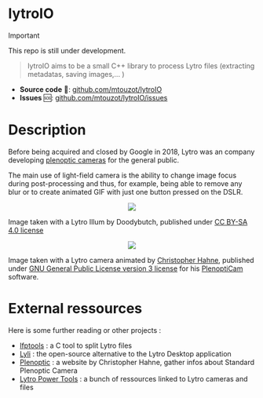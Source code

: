 # lytroIO 

> [!IMPORTANT]
> This repo is still under development.

> lytroIO aims to be a small C++ library to process Lytro files (extracting metadatas, saving images,... )


- **Source code** 📁: [github.com/mtouzot/lytroIO](https://github.com/mtouzot/lytroIO)
- **Issues** 🆘: [github.com/mtouzot/lytroIO/issues](https://github.com/mtouzot/lytroIO/issues)

# Description

Before being acquired and closed by Google in 2018, Lytro was an company developing [plenoptic cameras](https://en.wikipedia.org/w/index.php?title=Light_field_camera) for the general public.

The main use of light-field camera is the ability to change image focus during post-processing and thus, for example, being able to remove any blur or to create animated GIF with just one button pressed on the DSLR.

<p align="center">
<img src="https://upload.wikimedia.org/wikipedia/commons/e/eb/Lytro_Illum_light_field_camera_demonstration.jpg" align="center">

Image taken with a Lytro Illum by Doodybutch, published under [CC BY-SA 4.0 license](https://creativecommons.org/licenses/by-sa/4.0/deed.en)

<p align="center">
<img src="https://raw.githubusercontent.com/hahnec/color-matcher/master/tests/data/view_animation_7px.gif" align="center">

Image taken with a Lytro camera animated by [Christopher Hahne](http://www.christopherhahne.de/), published under [GNU General Public License version 3 license](https://opensource.org/license/gpl-3-0) for his [PlenoptiCam](https://github.com/hahnec/plenopticam) software.

# External ressources

Here is some further reading or other projects : 
* [lfptools](https://github.com/nrpatel/lfptools) : a C tool to split Lytro files
* [Lyli](https://github.com/martin-pr/lyli) : the open-source alternative to the Lytro Desktop application
* [Plenoptic](http://www.plenoptic.info/) : a website by Christopher Hahne, gather infos about Standard Plenoptic Camera
* [Lytro Power Tools](https://github.com/rgon/lytro-power-tools) : a bunch of ressources linked to Lytro cameras and files